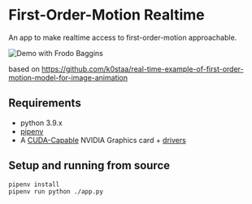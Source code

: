 # First-Order-Motion Realtime

An app to make realtime access to first-order-motion approachable.

![Demo with Frodo Baggins](./git-assets/frodo.gif)

based on https://github.com/k0staa/real-time-example-of-first-order-motion-model-for-image-animation

## Requirements

- python 3.9.x
- [pipenv](https://pipenv.pypa.io/en/latest/install/)
- A [CUDA-Capable](https://developer.nvidia.com/cuda-gpus#compute) NVIDIA Graphics card + [drivers](https://developer.nvidia.com/cuda-downloads)

## Setup and running from source

```sh
pipenv install
pipenv run python ./app.py
```